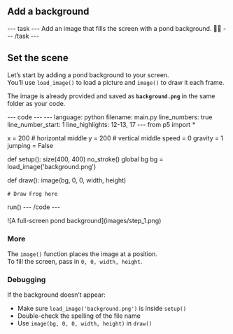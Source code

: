 <h2 class="c-project-heading--task">Add a background</h2>
--- task ---
Add an image that fills the screen with a pond background. 🐸🌿
--- /task ---

<h2 class="c-project-heading--explainer">Set the scene</h2>

Let’s start by adding a pond background to your screen.  
You’ll use `load_image()` to load a picture and `image()` to draw it each frame.

The image is already provided and saved as **`background.png`** in the same folder as your code.

<div class="c-project-code">
--- code ---
---
language: python
filename: main.py
line_numbers: true
line_number_start: 1
line_highlights: 12-13, 17
---
from p5 import *

x = 200 # horizontal middle
y = 200 # vertical middle
speed = 0
gravity = 1
jumping = False

def setup():
    size(400, 400)
    no_stroke()
    global bg
    bg = load_image('background.png')


def draw():
    image(bg, 0, 0, width, height)
    
    # Draw Frog here

run()
--- /code ---
</div>

<div class="c-project-output">
![A full-screen pond background](images/step_1.png)
</div>

<div class="c-project-callout c-project-callout--tip">

### More

The `image()` function places the image at a position.  <br />
To fill the screen, pass in `0, 0, width, height`.

</div>

<div class="c-project-callout c-project-callout--debug">

### Debugging

If the background doesn’t appear:<br />
- Make sure `load_image('background.png')` is inside `setup()`<br />
- Double-check the spelling of the file name<br />
- Use `image(bg, 0, 0, width, height)` in `draw()`

</div>
